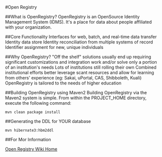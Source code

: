 #Open Registry


##What is OpenRegistry?
OpenRegistry is an OpenSource Identity Management System (IDMS). It's a place for data about people 
affiliated with your organization.

##Core Functionality
Interfaces for web, batch, and real-time data transfer
Identity data store
Identity reconciliation from multiple systems of record
Identifier assignment for new, unique individuals

##Why OpenRegistry?
"Off the shelf" solutions usually end up requiring significant customizations and integration work and/or solve only a portion of an institution's needs
Lots of institutions still rolling their own
Combined institutional efforts better leverage scant resources and allow for learning from others' experience (eg: Sakai, uPortal, CAS, Shibboleth, Kuali)
OpenRegistry is tailored to the needs of higher education

##Building OpenRegistry using Maven2
Building OpenRegistry via the Maven2 system is simple. From within the PROJECT_HOME directory, execute the following command:

`mvn clean package install`

##Generating the DDL for YOUR database

`mvn hibernate3:hbm2ddl`

##For Mor Information

[Open Registry Wiki Home](https://wiki.jasig.org/display/ORUM/Home)
